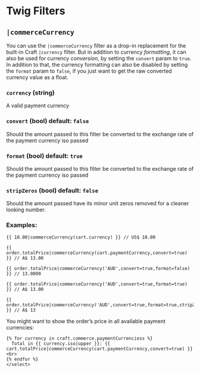 # Twig Filters

## `|commerceCurrency`

You can use the `|commerceCurrency` filter as a drop-in replacement for the built-in Craft `|currency` filter. But in addition to currency _formatting_, it can also be used for currency _conversion_, by setting the `convert` param to `true`. In addition to that, the currency formatting can also be disabled by setting the `format` param to `false`, if you just want to get the raw converted currency value as a float.

### `currency` (string)

A valid payment currency

### `convert` (bool) default: `false`

Should the amount passed to this filter be converted to the exchange rate of the payment currency iso passed

### `format` (bool) default: `true`

Should the amount passed to this filter be converted to the exchange rate of the payment currency iso passed

### `stripZeros` (bool) default: `false`

Should the amount passed have its minor unit zeros removed for a cleaner looking number.

### Examples:

```
{{ 10.00|commerceCurrency(cart.currency) }} // US$ 10.00

{{ order.totalPrice|commerceCurrency(cart.paymentCurrency,convert=true) }} // A$ 13.00

{{ order.totalPrice|commerceCurrency('AUD',convert=true,format=false) }} // 13.0000

{{ order.totalPrice|commerceCurrency('AUD',convert=true,format=true) }} // A$ 13.00

{{ order.totalPrice|commerceCurrency('AUD',convert=true,format=true,stripZeros=true) }} // A$ 13
```

You might want to show the order’s price in all available payment currencies:

```twig
{% for currency in craft.commerce.paymentCurrenciess %}
  Total in {{ currency.iso|upper }}: {{ cart.totalPrice|commerceCurrency(cart.paymentCurrency,convert=true) }} <br>
{% endfor %}
</select>
```

